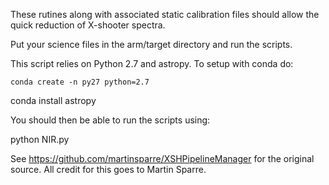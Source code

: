 These rutines along with associated static calibration files should allow the quick reduction of X-shooter spectra.

Put your science files in the arm/target directory and run the scripts.

This script relies on Python 2.7 and astropy. To setup with conda do:

```
conda create -n py27 python=2.7
```

conda install astropy

You should then be able to run the scripts using:

python NIR.py



See https://github.com/martinsparre/XSHPipelineManager for the original source. All credit for this goes to Martin Sparre. 

